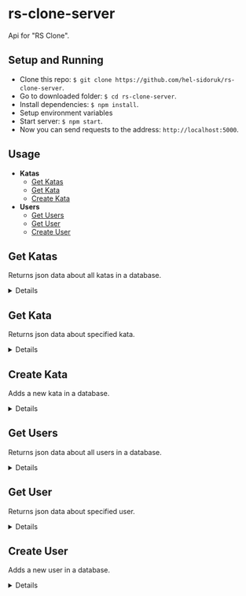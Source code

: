 # rs-clone-server
Api for "RS Clone".

## Setup and Running

- Clone this repo: `$ git clone https://github.com/hel-sidoruk/rs-clone-server`.
- Go to downloaded folder: `$ cd rs-clone-server`.
- Install dependencies: `$ npm install`.
- Setup environment variables
- Start server: `$ npm start`.
- Now you can send requests to the address: `http://localhost:5000`.

## Usage

- **Katas**
    - [Get Katas](https://github.com/hel-sidoruk/rs-clone-server#get-katas)
    - [Get Kata](https://github.com/hel-sidoruk/rs-clone-server#get-kata)
    - [Create Kata](https://github.com/hel-sidoruk/rs-clone-server#create-kata)
- **Users**
    - [Get Users](https://github.com/hel-sidoruk/rs-clone-server#get-users)
    - [Get User](https://github.com/hel-sidoruk/rs-clone-server#get-user)
    - [Create User](https://github.com/hel-sidoruk/rs-clone-server#create-user)

**Get Katas**
----
Returns json data about all katas in a database.

<details>

* **URL**

    /api/kata

* **Method:**

    `GET`

* **Headers:**

    None

*  **URL Params**

    None

* **Success Response:**

  * **Code:** 200 OK <br />
    **Content:**
    ```json
      [
        {
          "id": "583710ccaa6717322c000105",
          "name": "Simple multiplication",
          "description": "This kata is about multiplying a given number by eight if it is an even number and by nine otherwise.",
          "totalAttempts": 134553,
          "totalCompleted": 90509,
          "totalStars": 301,
          "slug": "simple-multiplication",
          "createdBy": "grace555",
          "publishedAt": "2016-11-24T16:10:57.141Z",
          "createdAt": "2016-11-24T16:09:48.508Z",
          "rank": "8 kyu",
          "category": "reference",
          "tags": [ "Fundamentals" ]
        }
      ]
    ```

</details>

**Get Kata**
----
Returns json data about specified kata.

<details>

* **URL**

    /api/kata/:id

* **Method:**

    `GET`

* **Headers:**

    None

*  **URL Params**

    **Required:**

    `id=[string]`

* **Success Response:**

  * **Code:** 200 OK <br />
    **Content:**
    ```json
      {
        "id": "583710ccaa6717322c000105",
        "name": "Simple multiplication",
        "description": "This kata is about multiplying a given number by eight if it is an even number and by nine otherwise.",
        "totalAttempts": 134553,
        "totalCompleted": 90509,
        "totalStars": 301,
        "slug": "simple-multiplication",
        "createdBy": "grace555",
        "publishedAt": "2016-11-24T16:10:57.141Z",
        "createdAt": "2016-11-24T16:09:48.508Z",
        "rank": "8 kyu",
        "category": "reference",
        "tags": [ "Fundamentals" ]
      }
    ```

</details>

**Create Kata**
----
Adds a new kata in a database.

<details>

* **URL**

    /kata

* **Method:**

    `POST`

* **Headers:**

    `'Content-Type': 'application/json'`


* **Data Params**

    ```typescript
      {
        id: string,
        name: string,
        description: string,
        totalAttempts: number,
        totalCompleted: number,
        totalStars: number,
        slug: string,
        createdBy: string,
        publishedAt: string,
        createdAt: string,
        rank: string,
        category: string,
        tags: string[]
      }
    ```

* **Success Response:**

  * **Code:** 200 <br />
    **Content:**
    ```json
      {
        "id": "583710ccaa6717322c000105",
        "name": "Simple multiplication",
        "description": "This kata is about multiplying a given number by eight if it is an even number and by nine otherwise.",
        "totalAttempts": 134553,
        "totalCompleted": 90509,
        "totalStars": 301,
        "slug": "simple-multiplication",
        "createdBy": "grace555",
        "publishedAt": "2016-11-24T16:10:57.141Z",
        "createdAt": "2016-11-24T16:09:48.508Z",
        "rank": "8 kyu",
        "category": "reference",
        "tags": [ "Fundamentals" ]
      }
    ```

</details>

**Get Users**
----
Returns json data about all users in a database.

<details>

* **URL**

    /api/user

* **Method:**

    `GET`

* **Headers:**

    None

*  **URL Params**

    None

* **Success Response:**

  * **Code:** 200 <br />
    **Content:**
    ```json
      [
        {
          "id": "508f2708b3be0c0200000002",
          "name": "Jake Hoffner",
          "leaderboardPosition": 4,
          "username": "jhoffner",
          "honor": 300857,
          "clan": "Codewars",
          "totalCompleted": 418,
          "rank": "2 kyu",
          "score": 12211
        }
      ]
    ```

</details>

**Get User**
----
Returns json data about specified user.

<details>

* **URL**

    /api/user/:id

* **Method:**

    `GET`

* **Headers:**

    None

*  **URL Params**

    **Required:**

    `id=[string]`

* **Success Response:**

  * **Code:** 200 OK <br />
    **Content:**
    ```json
      {
        "id": "508f2708b3be0c0200000002",
        "name": "Jake Hoffner",
        "leaderboardPosition": 4,
        "username": "jhoffner",
        "honor": 300857,
        "clan": "Codewars",
        "totalCompleted": 418,
        "rank": "2 kyu",
        "score": 12211
      }
    ```

</details>

**Create User**
----
Adds a new user in a database.

<details>

* **URL**

    /user

* **Method:**

    `POST`

* **Headers:**

    `'Content-Type': 'application/json'`


* **Data Params**

    ```typescript
      {
        id: string,
        name: string | null,
        leaderboardPosition: number,
        username: string,
        honor: number,
        clan: string | null,
        totalCompleted: number,
        rank: string,
        score: number
      }
    ```

* **Success Response:**

  * **Code:** 200 <br />
    **Content:**
    ```json
      {
        "id": "508f2708b3be0c0200000002",
        "name": "Jake Hoffner",
        "leaderboardPosition": 4,
        "username": "jhoffner",
        "honor": 300857,
        "clan": "Codewars",
        "totalCompleted": 418,
        "rank": "2 kyu",
        "score": 12211
      }
    ```

</details>
